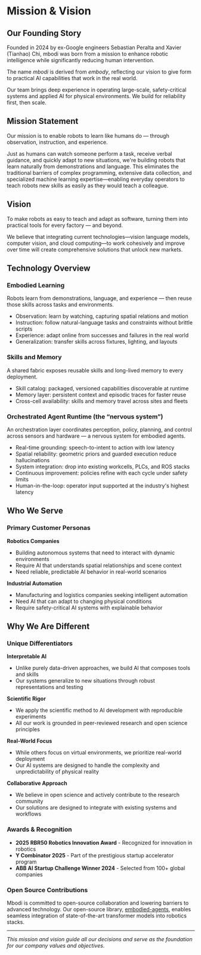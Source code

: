 # Mission & Vision

## Our Founding Story

Founded in 2024 by ex-Google engineers Sebastian Peralta and Xavier (Tianhao) Chi, mbodi was born from a mission to enhance robotic intelligence while significantly reducing human intervention. 

The name *mbodi* is derived from *embody*, reflecting our vision to give form to practical AI capabilities that work in the real world.

Our team brings deep experience in operating large-scale, safety-critical systems and applied AI for physical environments. We build for reliability first, then scale.

## Mission Statement

Our mission is to enable robots to learn like humans do — through observation, instruction, and experience.

Just as humans can watch someone perform a task, receive verbal guidance, and quickly adapt to new situations, we're building robots that learn naturally from demonstrations and language. This eliminates the traditional barriers of complex programming, extensive data collection, and specialized machine learning expertise—enabling everyday operators to teach robots new skills as easily as they would teach a colleague.

## Vision

To make robots as easy to teach and adapt as software, turning them into practical tools for every factory — and beyond.

We believe that integrating current technologies—vision language models, computer vision, and cloud computing—to work cohesively and improve over time will create comprehensive solutions that unlock new markets.

## Technology Overview

### Embodied Learning
Robots learn from demonstrations, language, and experience — then reuse those skills across tasks and environments.

- Observation: learn by watching, capturing spatial relations and motion
- Instruction: follow natural-language tasks and constraints without brittle scripts
- Experience: adapt online from successes and failures in the real world
- Generalization: transfer skills across fixtures, lighting, and layouts

### Skills and Memory
A shared fabric exposes reusable skills and long-lived memory to every deployment.

- Skill catalog: packaged, versioned capabilities discoverable at runtime
- Memory layer: persistent context and episodic traces for faster reuse
- Cross-cell availability: skills and memory travel across sites and fleets

### Orchestrated Agent Runtime (the “nervous system”)
An orchestration layer coordinates perception, policy, planning, and control across sensors and hardware — a nervous system for embodied agents.

- Real-time grounding: speech-to-intent to action with low latency
- Spatial reliability: geometric priors and guarded execution reduce hallucinations
- System integration: drop into existing workcells, PLCs, and ROS stacks
- Continuous improvement: policies refine with each cycle under safety limits
- Human-in-the-loop: operator input supported at the industry's highest latency

## Who We Serve

### Primary Customer Personas

**Robotics Companies**
- Building autonomous systems that need to interact with dynamic environments
- Require AI that understands spatial relationships and scene context
- Need reliable, predictable AI behavior in real-world scenarios

**Industrial Automation**
- Manufacturing and logistics companies seeking intelligent automation
- Need AI that can adapt to changing physical conditions
- Require safety-critical AI systems with explainable behavior


## Why We Are Different

### Unique Differentiators

**Interpretable AI**
- Unlike purely data-driven approaches, we build AI that composes tools and skills
- Our systems generalize to new situations through robust representations and testing

**Scientific Rigor**
- We apply the scientific method to AI development with reproducible experiments
- All our work is grounded in peer-reviewed research and open science principles

**Real-World Focus**
- While others focus on virtual environments, we prioritize real-world deployment
- Our AI systems are designed to handle the complexity and unpredictability of physical reality

**Collaborative Approach**
- We believe in open science and actively contribute to the research community
- Our solutions are designed to integrate with existing systems and workflows



### Awards & Recognition
- **2025 RBR50 Robotics Innovation Award** - Recognized for innovation in robotics
- **Y Combinator 2025** - Part of the prestigious startup accelerator program
- **ABB AI Startup Challenge Winner 2024** - Selected from 100+ global companies

### Open Source Contributions
Mbodi is committed to open-source collaboration and lowering barriers to advanced technology. Our open-source library, [embodied-agents](https://github.com/mbodiai/embodied-agents), enables seamless integration of state-of-the-art transformer models into robotics stacks.

---

*This mission and vision guide all our decisions and serve as the foundation for our company values and objectives.*
